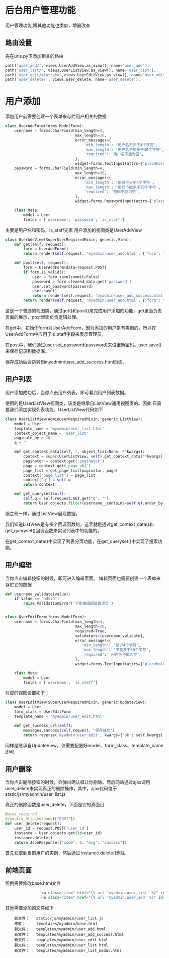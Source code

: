# 后台用户管理功能
用户管理功能,跟其他功能也类似，增删改查


## 路由设置
先在urls.py下添加相关的路由
```python
path('user_add/', views.UserAddView.as_view(), name='user_add'),
path('user_list/', views.UserListView.as_view(), name='user_list'),
path('user_edit/<int:pk>',views.UserEditView.as_view(), name='user_edit'),
path('user_delete/', views.user_delete, name='user_delete'),
```
# 用户添加
添加用户前需要创建一个表单来存贮用户相关的数据
```python
class UserAddForm(forms.ModelForm):
    username = forms.CharField(min_length=4,
                               max_length=30,
                               error_messages={
                                   'min_length': '用户名不少于4个字符',
                                   'max_length': '用户名不能多于30个字符',
                                   'required': '用户名不能为空',
                               },
                               widget=forms.TextInput(attrs={'placeholder': '请输入用户名'}))
    password = forms.CharField(min_length=4,
                               max_length=30,
                               error_messages={
                                   'min_length': '密码不少于4个字符',
                                   'max_length': '密码不能多于30个字符',
                                   'required': '密码不能为空',
                               },
                               widget=forms.PasswordInput(attrs={'placeholder': '请输入密码'}))

    class Meta:
        model = User
        fields = ['username', 'password', 'is_staff']
```
主要是用户名和密码，is_staff元素
用户添加的视图类是UserAddView
```python
class UserAddView(SuperUserRequiredMixin, generic.View):
    def get(self, request):
        form = UserAddForm()
        return render(self.request, 'myadmin/user_add.html', {'form': form})

    def post(self, request):
        form = UserAddForm(data=request.POST)
        if form.is_valid():
            user = form.save(commit=False)
            password = form.cleaned_data.get('password')
            user.set_password(password)
            user.save()
            return render(self.request, 'myadmin/user_add_success.html')
        return render(self.request, 'myadmin/user_add.html', {'form': form})
```
  
这是一个普通的视图类，通过get()和post()来完成用户添加的功能，get里面负责页面的展示，post里面负责逻辑处理。

在get中，初始化form为UserAddForm，因为添加的用户是有类别的，所以在UserAddForm中应用了is_staff字段来表示管理员。

在post中，我们通过user.set_password(password)来设置新密码。user.save()来保存记录到数据库。

保存成功后会跳转到myadmin/user_add_success.html页面。

## 用户列表

用户添加成功后，当你点击用户列表，即可看到用户列表数据。

使用的是UserListView视图类，该类是继承自ListView通用视图类的。因此 只需要我们添加实现列表功能。UserListView代码如下
```python
class UserListView(AdminUserRequiredMixin, generic.ListView):
    model = User
    template_name = 'myadmin/user_list.html'
    context_object_name = 'user_list'
    paginate_by = 10
    q = ''

    def get_context_data(self, *, object_list=None, **kwargs):
        context = super(UserListView, self).get_context_data(**kwargs)
        paginator = context.get('paginator')
        page = context.get('page_obj')
        page_list = get_page_list(paginator, page)
        context['page_list'] = page_list
        context['q'] = self.q
        return context

    def get_queryset(self):
        self.q = self.request.GET.get("q", "")
        return User.objects.filter(username__contains=self.q).order_by('-date_joined')
```
跟之前一样，通过ListView展现数据。

我们知道ListView是有多个回调函数的，这里就是通过get_context_data()和get_queryset()回调函数来实现列表中的功能的。

在get_context_data()中实现了列表分页功能，在get_queryset()中实现了搜索功能。

## 用户编辑
当你点击编辑按钮的时候，即可进入编辑页面。
编辑页面也需要创建一个表单来存贮它的数据
```python
def username_validate(value):
    if value == "admin":
        raise ValidationError('不能编辑超级管理员')


class UserEditForm(forms.ModelForm):
    username = forms.CharField(min_length=4,
                               max_length=30,
                               required=True,
                               validators=[username_validate],
                               error_messages={
                                  'min_length': '至少4个字符',
                                  'max_length': '不能多于30个字符',
                                  'required': '用户名不能为空'
                               },
                               widget=forms.TextInput(attrs={'placeholder': '请输入用户名'}))

    class Meta:
        model = User
        fields = ['username', 'is_staff']

```
对应的视图设置如下：
```python
class UserEditView(SuperUserRequiredMixin, generic.UpdateView):
    model = User
    form_class = UserEditForm
    template_name = 'myadmin/user_edit.html'

    def get_success_url(self):
        messages.success(self.request, "保存成功")
        return reverse('myadmin:user_edit', kwargs={'pk': self.kwargs['pk']})
```

同样是继承自UpdateView，仅需要配置好model、form_class、template_name即可

## 用户删除

当你点击删除按钮的时候，会弹出确认框让你删除。然后网站通过ajax调用user_delete来实现真正的删除操作，其中，ajax代码位于static/js/myadmin/user_list.js

真正的删除函数是user_delete，下面是它的真面目
```python
@ajax_required
@require_http_methods(["POST"])
def user_delete(request): 
    user_id = request.POST['user_id']
    instance = User.objects.get(id=user_id) 
    instance.delete()
    return JsonResponse({"code": 0, "msg": "success"})

```
首先获取到当前用户的实例，然后通过 instance.delete()删除.

## 前端页面
照例需要修改base.html文件
```html
                <a class="item" href="{% url 'myadmin:user_list' %}" id="user_list">用户列表</a>
                <a class="item" href="{% url 'myadmin:user_add' %}" id="user_add">添加用户</a>
```
其他需要添加的文件如下
```
	新文件：   static/js/myadmin/user_list.js
	修改：     templates/myadmin/base.html
	新文件：   templates/myadmin/user_add.html
	新文件：   templates/myadmin/user_add_success.html
	新文件：   templates/myadmin/user_edit.html
	新文件：   templates/myadmin/user_list.html
	新文件：   templates/myadmin/user_list_modal.html


```